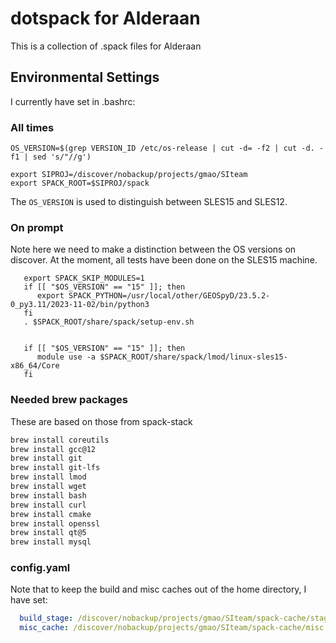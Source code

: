 # dotspack for Alderaan

This is a collection of .spack files for Alderaan

## Environmental Settings

I currently have set in .bashrc:

### All times

```
OS_VERSION=$(grep VERSION_ID /etc/os-release | cut -d= -f2 | cut -d. -f1 | sed 's/"//g')

export SIPROJ=/discover/nobackup/projects/gmao/SIteam
export SPACK_ROOT=$SIPROJ/spack
```

The `OS_VERSION` is used to distinguish between SLES15 and SLES12.

### On prompt

Note here we need to make a distinction between the OS versions on discover. At the moment,
all tests have been done on the SLES15 machine.

```
   export SPACK_SKIP_MODULES=1
   if [[ "$OS_VERSION" == "15" ]]; then
      export SPACK_PYTHON=/usr/local/other/GEOSpyD/23.5.2-0_py3.11/2023-11-02/bin/python3
   fi
   . $SPACK_ROOT/share/spack/setup-env.sh


   if [[ "$OS_VERSION" == "15" ]]; then
      module use -a $SPACK_ROOT/share/spack/lmod/linux-sles15-x86_64/Core
   fi
```

### Needed brew packages

These are based on those from spack-stack

```bash
brew install coreutils
brew install gcc@12
brew install git
brew install git-lfs
brew install lmod
brew install wget
brew install bash
brew install curl
brew install cmake
brew install openssl
brew install qt@5
brew install mysql
```

### config.yaml

Note that to keep the build and misc caches out of the home directory, I have set:

```yaml
  build_stage: /discover/nobackup/projects/gmao/SIteam/spack-cache/stage
  misc_cache: /discover/nobackup/projects/gmao/SIteam/spack-cache/misc
```
